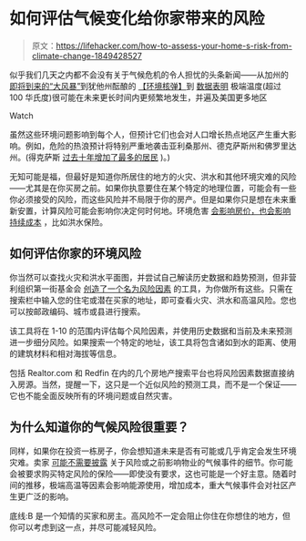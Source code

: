 # 如何评估气候变化给你家带来的风险

> 原文：<https://lifehacker.com/how-to-assess-your-home-s-risk-from-climate-change-1849428527>

似乎我们几天之内都不会没有关于气候危机的令人担忧的头条新闻——从加州的 [即将到来的“大风暴”](https://www.nytimes.com/interactive/2022/08/12/climate/california-rain-storm.html)到犹他州酝酿的 [【环境核弹】](https://www.nytimes.com/2022/06/07/climate/salt-lake-city-climate-disaster.html)到 [数据表明](https://www.washingtonpost.com/climate-environment/interactive/2022/extreme-heat-risk-map-us/) 极端温度(超过 100 华氏度)很可能在未来更长时间内更频繁地发生，并遍及美国更多地区

Watch

虽然这些环境问题影响到每个人，但预计它们也会对人口增长热点地区产生重大影响。例如，危险的热浪预计将特别严重地袭击亚利桑那州、德克萨斯州和佛罗里达州。(得克萨斯 [过去十年增加了最多的居民](https://www.pewtrusts.org/en/research-and-analysis/articles/2022/04/25/a-third-of-states-lost-population-in-2021) )。)

无知可能是福，但最好是知道你所居住的地方的火灾、洪水和其他环境灾难的风险——尤其是在你买房之前。如果你执意要住在某个特定的地理位置，可能会有一些你必须接受的风险，而这些风险并不局限于你的房产。但是如果你只是想在未来重新安置，计算风险可能会影响你决定何时何地。环境危害 [会影响房价，也会影响持续成本](https://www.realtor.com/advice/home-improvement/is-my-property-in-a-flood-zone/) ，比如洪水保险。

## 如何评估你家的环境风险

你当然可以查找火灾和洪水平面图，并尝试自己解读历史数据和趋势预测，但非营利组织第一街基金会 [创造了一个名为风险因素](https://riskfactor.com/) 的工具，为你做所有这些。只需在搜索栏中输入您的住宅或潜在买家的地址，即可查看火灾、洪水和高温风险。您也可以按邮政编码、城市或县进行搜索。

该工具将在 1-10 的范围内评估每个风险因素，并使用历史数据和当前及未来预测进一步细分风险。如果搜索一个特定的地址，该工具将包含诸如到水的距离、使用的建筑材料和相对海拔等信息。

包括 Realtor.com 和 Redfin 在内的几个房地产搜索平台也将风险因素数据直接纳入房源。当然，提醒一下，这只是一个近似风险的预测工具，而不是一个保证——它也不能全面反映所有的环境问题或自然灾害。

## 为什么知道你的气候风险很重要？

同样，如果你在投资一栋房子，你会想知道未来是否有可能或几乎肯定会发生环境灾难。卖家 [可能不需要披露](https://www.realtor.com/advice/home-improvement/is-my-property-in-a-flood-zone/) 关于风险或之前影响物业的气候事件的细节。你可能会被要求购买特定风险的保险——即使没有要求，这也可能是一个好主意。随着时间的推移，极端高温等因素会影响能源使用，增加成本，重大气候事件会对社区产生更广泛的影响。

底线:B 是一个知情的买家和房主。高风险不一定会阻止你住在你想住的地方，但你可以考虑到这一点，并尽可能减轻风险。